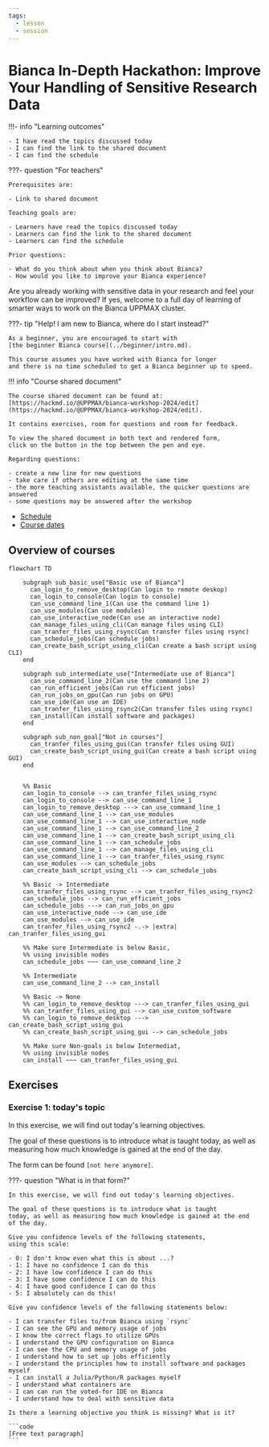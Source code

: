 ```yaml
---
tags:
  - lesson
  - session
---
```


# Bianca In-Depth Hackathon: Improve Your Handling of Sensitive Research Data

!!!- info "Learning outcomes"

    - I have read the topics discussed today
    - I can find the link to the shared document
    - I can find the schedule

???- question "For teachers"

    Prerequisites are:

    - Link to shared document

    Teaching goals are:

    - Learners have read the topics discussed today
    - Learners can find the link to the shared document
    - Learners can find the schedule

    Prior questions:

    - What do you think about when you think about Bianca?
    - How would you like to improve your Bianca experience?

Are you already working with sensitive data in your research
and feel your workflow can be improved?
If yes, welcome to a full day of learning of smarter ways
to work on the Bianca UPPMAX cluster.

???- tip "Help! I am new to Bianca, where do I start instead?"

    As a beginner, you are encouraged to start with
    [the beginner Bianca course](../beginner/intro.md).

    This course assumes you have worked with Bianca for longer
    and there is no time scheduled to get a Bianca beginner up to speed.

!!! info "Course shared document"

    The course shared document can be found at:
    [https://hackmd.io/@UPPMAX/bianca-workshop-2024/edit](https://hackmd.io/@UPPMAX/bianca-workshop-2024/edit).

    It contains exercises, room for questions and room for feedback.

    To view the shared document in both text and rendered form,
    click on the button in the top between the pen and eye.

    Regarding questions:

    - create a new line for new questions
    - take care if others are editing at the same time
    - the more teaching assistants available, the quicker questions are answered
    - some questions may be answered after the workshop


- [Schedule](schedule.md)
- [Course dates](course_dates.md)

## Overview of courses

```mermaid
flowchart TD

    subgraph sub_basic_use["Basic use of Bianca"]
      can_login_to_remove_desktop(Can login to remote deskop)
      can_login_to_console(Can login to console)
      can_use_command_line_1(Can use the command line 1)
      can_use_modules(Can use modules)
      can_use_interactive_node(Can use an interactive node)
      can_manage_files_using_cli(Can manage files using CLI)
      can_tranfer_files_using_rsync(Can transfer files using rsync)
      can_schedule_jobs(Can schedule jobs)
      can_create_bash_script_using_cli(Can create a bash script using CLI)
    end

    subgraph sub_intermediate_use["Intermediate use of Bianca"]
      can_use_command_line_2(Can use the command line 2)
      can_run_efficient_jobs(Can run efficient jobs)
      can_run_jobs_on_gpu(Can run jobs on GPU)
      can_use_ide(Can use an IDE)
      can_tranfer_files_using_rsync2(Can transfer files using rsync)
      can_install(Can install software and packages)
    end

    subgraph sub_non_goal["Not in courses"]
      can_tranfer_files_using_gui(Can transfer files using GUI)
      can_create_bash_script_using_gui(Can create a bash script using GUI)
    end


    %% Basic
    can_login_to_console --> can_tranfer_files_using_rsync
    can_login_to_console --> can_use_command_line_1
    can_login_to_remove_desktop ---> can_use_command_line_1
    can_use_command_line_1 --> can_use_modules
    can_use_command_line_1 --> can_use_interactive_node
    can_use_command_line_1 --> can_use_command_line_2
    can_use_command_line_1 --> can_create_bash_script_using_cli
    can_use_command_line_1 --> can_schedule_jobs
    can_use_command_line_1 --> can_manage_files_using_cli
    can_use_command_line_1 --> can_tranfer_files_using_rsync
    can_use_modules --> can_schedule_jobs
    can_create_bash_script_using_cli --> can_schedule_jobs

    %% Basic -> Intermediate
    can_tranfer_files_using_rsync --> can_tranfer_files_using_rsync2
    can_schedule_jobs --> can_run_efficient_jobs
    can_schedule_jobs ---> can_run_jobs_on_gpu
    can_use_interactive_node --> can_use_ide
    can_use_modules --> can_use_ide
    can_tranfer_files_using_rsync2 -.-> |extra| can_tranfer_files_using_gui

    %% Make sure Intermediate is below Basic,
    %% using invisible nodes
    can_schedule_jobs ~~~ can_use_command_line_2

    %% Intermediate
    can_use_command_line_2 --> can_install

    %% Basic -> None
    %% can_login_to_remove_desktop ---> can_tranfer_files_using_gui
    %% can_tranfer_files_using_gui --> can_use_custom_software
    %% can_login_to_remove_desktop ---> can_create_bash_script_using_gui
    %% can_create_bash_script_using_gui --> can_schedule_jobs

    %% Make sure Non-goals is below Intermediat,
    %% using invisible nodes
    can_install ~~~ can_tranfer_files_using_gui
```

## Exercises

### Exercise 1: today's topic

In this exercise, we will find out today's learning objectives.

The goal of these questions is to introduce what is taught
today, as well as measuring how much knowledge is gained at the end
of the day.

The form can be found `[not here anymore]`.

???- question "What is in that form?"

    In this exercise, we will find out today's learning objectives.

    The goal of these questions is to introduce what is taught
    today, as well as measuring how much knowledge is gained at the end
    of the day.

    Give you confidence levels of the following statements,
    using this scale:

    - 0: I don't know even what this is about ...?
    - 1: I have no confidence I can do this
    - 2: I have low confidence I can do this
    - 3: I have some confidence I can do this
    - 4: I have good confidence I can do this
    - 5: I absolutely can do this!

    Give you confidence levels of the following statements below:

    - I can transfer files to/from Bianca using `rsync`
    - I can see the GPU and memory usage of jobs
    - I know the correct flags to utilize GPUs
    - I understand the GPU configuration on Bianca
    - I can see the CPU and memory usage of jobs
    - I understand how to set up jobs efficiently
    - I understand the principles how to install software and packages myself
    - I can install a Julia/Python/R packages myself
    - I understand what containers are
    - I can can run the voted-for IDE on Bianca
    - I understand how to deal with sensitive data

    Is there a learning objective you think is missing? What is it?

    ```code
    [Free text paragraph]
    ```
